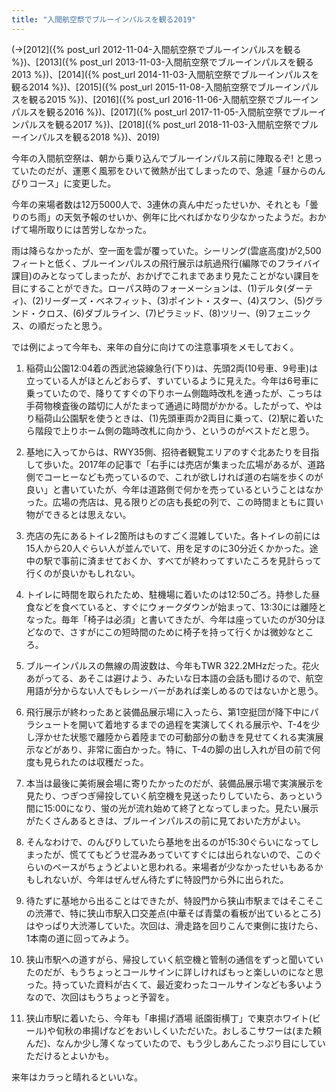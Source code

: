 ```yaml
---
title: "入間航空祭でブルーインパルスを観る2019"
---
```


(→[2012]({% post_url 2012-11-04-入間航空祭でブルーインパルスを観る %})、[2013]({% post_url 2013-11-03-入間航空祭でブルーインパルスを観る2013 %})、[2014]({% post_url 2014-11-03-入間航空祭でブルーインパルスを観る2014 %})、[2015]({% post_url 2015-11-08-入間航空祭でブルーインパルスを観る2015 %})、[2016]({% post_url 2016-11-06-入間航空祭でブルーインパルスを観る2016 %})、[2017]({% post_url 2017-11-05-入間航空祭でブルーインパルスを観る2017 %})、[2018]({% post_url 2018-11-03-入間航空祭でブルーインパルスを観る2018 %})、2019)

今年の入間航空祭は、朝から乗り込んでブルーインパルス前に陣取るぞ! と思っていたのだが、運悪く風邪をひいて微熱が出てしまったので、急遽「昼からのんびりコース」に変更した。

今年の来場者数は12万5000人で、3連休の真ん中だったせいか、それとも「曇りのち雨」の天気予報のせいか、例年に比べればかなり少なかったようだ。おかげて場所取りには苦労しなかった。

雨は降らなかったが、空一面を雲が覆っていた。シーリング(雲底高度)が2,500フィートと低く、ブルーインパルスの飛行展示は航過飛行(編隊でのフライバイ課目)のみとなってしまったが、おかげでこれまであまり見たことがない課目を目にすることができた。ローパス時のフォーメーションは、(1)デルタ(ダーティ)、(2)リーダーズ・ベネフィット、(3)ポイント・スター、(4)スワン、(5)グランド・クロス、(6)ダブルライン、(7)ピラミッド、(8)ツリー、(9)フェニックス、の順だったと思う。

では例によって今年も、来年の自分に向けての注意事項をメモしておく。

1. 稲荷山公園12:04着の西武池袋線急行(下り)は、先頭2両(10号車、9号車)は立っている人がほとんどおらず、すいているように見えた。今年は6号車に乗っていたので、降りてすぐの下りホーム側臨時改札を通ったが、こっちは手荷物検査後の踏切に人がたまって通過に時間がかかる。したがって、やはり稲荷山公園駅を使うときは、(1)先頭車両か2両目に乗って、(2)駅に着いたら階段で上りホーム側の臨時改札に向かう、というのがベストだと思う。

1. 基地に入ってからは、RWY35側、招待者観覧エリアのすぐ北あたりを目指して歩いた。2017年の記事で「右手には売店が集まった広場があるが、道路側でコーヒーなども売っているので、これが欲しければ道の右端を歩くのが良い」と書いていたが、今年は道路側で何かを売っているということはなかった。広場の売店は、見る限りどの店も長蛇の列で、この時間まともに買い物ができるとは思えない。

1. 売店の先にあるトイレ2箇所はものすごく混雑していた。各トイレの前には15人から20人ぐらい人が並んでいて、用を足すのに30分近くかかった。途中の駅で事前に済ませておくか、すべてが終わってすいたころを見計らって行くのが良いかもしれない。

1. トイレに時間を取られたため、駐機場に着いたのは12:50ごろ。持参した昼食などを食べていると、すぐにウォークダウンが始まって、13:30には離陸となった。毎年「椅子は必須」と書いてきたが、今年は座っていたのが30分ほどなので、さすがにこの短時間のために椅子を持って行くかは微妙なところ。

1. ブルーインパルスの無線の周波数は、今年もTWR 322.2MHzだった。花火あがってる、あそこは避けよう、みたいな日本語の会話も聞けるので、航空用語が分からない人でもレシーバーがあれば楽しめるのではないかと思う。

1. 飛行展示が終わったあと装備品展示場に入ったら、第1空挺団が降下中にパラシュートを開いて着地するまでの過程を実演してくれる展示や、T-4を少し浮かせた状態で離陸から着陸までの可動部分の動きを見せてくれる実演展示などがあり、非常に面白かった。特に、T-4の脚の出し入れが目の前で何度も見られたのは収穫だった。

1. 本当は最後に美術展会場に寄りたかったのだが、装備品展示場で実演展示を見たり、つぎつぎ帰投していく航空機を見送ったりしていたら、あっという間に15:00になり、蛍の光が流れ始めて終了となってしまった。見たい展示がたくさんあるときは、ブルーインパルスの前に見ておいた方がよい。

1. そんなわけで、のんびりしていたら基地を出るのが15:30ぐらいになってしまったが、慌ててもどうせ混みあっていてすぐには出られないので、このぐらいのペースがちょうどよいと思われる。来場者が少なかったせいもあるかもしれないが、今年はぜんぜん待たずに特設門から外に出られた。

1. 待たずに基地から出ることはできたが、特設門から狭山市駅まではそこそこの渋滞で、特に狭山市駅入口交差点(中華そば青葉の看板が出ているところ)はやっぱり大渋滞していた。次回は、滑走路を回りこんで東側に抜けたら、1本南の道に回ってみよう。

1. 狭山市駅への道すがら、帰投していく航空機と管制の通信をずっと聞いていたのだが、もうちょっとコールサインに詳しければもっと楽しいのになと思った。持っていた資料が古くて、最近変わったコールサインなども多いようなので、次回はもうちょっと予習を。

1. 狭山市駅に着いたら、今年も「串揚げ酒場 祇園街横丁」で東京ホワイト(ビール)や旬秋の串揚げなどをおいしくいただいた。おしるこサワーは(また頼んだ)、なんか少し薄くなっていたので、もう少しあんこたっぷり目にしていただけるとよいかも。

来年はカラっと晴れるといいな。
